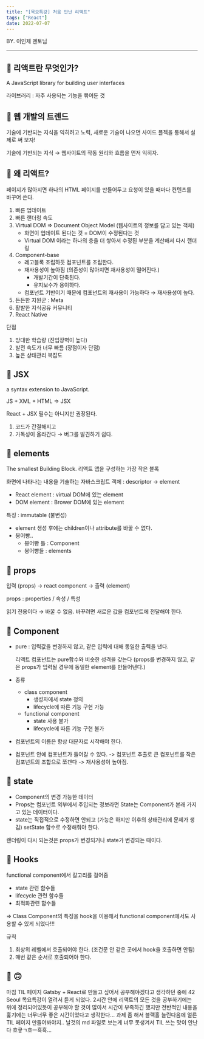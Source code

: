 ```yaml
--- 
title: "[목요특강] 처음 만난 리액트"
tags: ["React"]
date: 2022-07-07
---
```


BY. 이인제 멘토님

---

## 🌟 리액트란 무엇인가?

A JavaScript library for building user interfaces

라이브러리 : 자주 사용되는 기능을 묶어둔 것

## 🌟 웹 개발의 트렌드

기술에 기반되는 지식을 익히려고 노력, 새로운 기술이 나오면 사이드 플젝을 통해서 실제로 써 보자!

기술에 기반되는 지식 → 웹사이트의 작동 원리와 흐름을 먼저 익히자.

## 🌟 왜 리액트?

페이지가 많아지면 하나의 HTML 페이지를 만들어두고 요청이 있을 때마다 컨텐츠를 바꾸어 쓴다.

1. 빠른 업데이트
2. 빠른 랜더링 속도
3. Virtual DOM => Document Object Model (웹사이트의 정보를 담고 있는 객체)
	- 화면이 업데이트 된다는 것 = DOM이 수정된다는 것
	- Virtual DOM 이라는 하나의 층을 더 쌓아서 수정된 부분을 계산해서 다시 랜더링
4. Component-base
	- 레고블록 조립하듯 컴포넌트를 조립한다.
	- 재사용성이 높아짐 (의존성이 많아지면 재사용성이 떨어진다.)
		- 개발기간이 단축된다.
		- 유지보수가 용이하다.
	- 컴포넌트 기반이기 때문에 컴포넌트의 재사용이 가능하다 → 재사용성이 높다.
5. 든든한 지원군 : Meta
6. 활발한 지식공유 커뮤니티
7. React Native

단점

1. 방대한 학습량 (진입장벽이 높다)
2. 발전 속도가 너무 빠름 (장점이자 단점)
3. 높은 상태관리 복잡도

## 🌟 JSX

a syntax extension to JavaScript.

JS + XML + HTML => JSX

React + JSX 필수는 아니지만 권장된다.

1. 코드가 간결해지고
2. 가독성이 올라간다 → 버그를 발견하기 쉽다.

## 🌟 elements

The smallest Building Block. 리액트 앱을 구성하는 가장 작은 블록

화면에 나타나는 내용을 기술하는 자바스크립트 객체 : descriptor -> element

- React element : virtual DOM에 있는 element
- DOM element : Brower DOM에 있는 element

특징 : immutable (불변성)

- element 생성 후에는 children이나 attribute를 바꿀 수 없다.
- 붕어빵..
	- 붕어빵 틀 : Component
	- 붕어빵들 : elements

## 🌟 props

입력 (props) → react component → 출력 (element)

props : properties / 속성 / 특성

읽기 전용이다 → 바꿀 수 없음. 바꾸려면 새로운 값을 컴포넌트에 전달해야 한다.

## 🌟 Component
- pure : 입력값을 변경하지 않고, 같은 입력에 대해 동일한 출력을 낸다.

	리액트 컴포넌트는 pure함수와 비슷한 성격을 갖는다 (props를 변경하지 않고, 같은 props가 입력될 경우에 동일한 element를 만들어낸다.)

- 종류
	- class component
		- 생성자에서 state 정의
		- lifecycle에 따른 기능 구현 가능
	- functional component
		- state 사용 불가
		- lifecycle에 따른 기능 구현 불가
- 컴포넌트의 이름은 항상 대문자로 시작해야 한다.
- 컴포넌트 안에 컴포넌트가 들어갈 수 있다. -> 컴포넌트 추출로 큰 컴포넌트를 작은 컴포넌트의 조합으로 쪼갠다 -> 재사용성이 높아짐.

## 🌟 state

- Component의 변경 가능한 데이터
- Props는 컴포넌트 외부에서 주입되는 정보라면 State는 Component가 본래 가지고 있는 데이터이다.
- state는 직접적으로 수정하면 안되고 (가능은 하지만 이후의 상태관리에 문제가 생김) setState 함수로 수정해줘야 한다.

랜더링이 다시 되는것은 props가 변경되거나 state가 변경되는 때이다.

## 🌟 Hooks

functional component에서 갈고리를 걸어줌

- state 관련 함수들
- lifecycle 관련 함수들
- 최적화관련 함수들

=> Class Component의 특징을 hook을 이용해서 functional component에서도 사용할 수 있게 되었다!!!

규칙

1. 최상위 레벨에서 호출되어야 한다. (조건문 안 같은 곳에서 hook을 호출하면 안됨)
2. 매번 같은 순서로 호출되어야 한다.

## 🌟 🙃

마침 TIL 페이지 Gatsby + React로 만들고 싶어서 공부해야겠다고 생각하던 중에 42 Seoul 목요특강이 열려서 듣게 되었다. 2시간 안에 리액트의 모든 것을 공부하기에는 위에 정리되어있듯이 공부해야 할 것이 많아서 시간이 부족하긴 했지만 전반적인 내용을 훑기에는 너무너무 좋은 시간이었다고 생각한다... 과제 좀 해서 블랙홀 늘린다음에 얼른 TIL 페이지 만들어봐야지.. 날것의 md 파일로 보는게 너무 못생겨서 TIL 쓰는 맛이 안난다 흐긓ㄱ흐ㅡ흑흑...